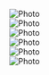 
![Photo](https://imgur.com/fDziDRI)<br>
![Photo](https://imgur.com/tGjgTJg)<br>
![Photo](https://imgur.com/OW5ICPm)<br>
![Photo](https://imgur.com/QiLm7p1)<br>
![Photo](https://imgur.com/HTjJHO4)<br>
![Photo](https://imgur.com/kB57kSD)<br>
